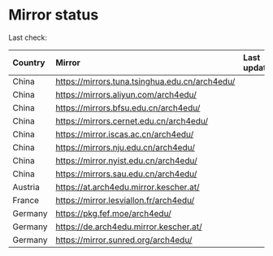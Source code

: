 <script src="./time.js"></script>
# Mirror status
Last check: <script type="text/javascript">localize(1718900803.8666823);</script>

|Country|Mirror|Last update|
|:------|:-----|:----------|
|China|https://mirrors.tuna.tsinghua.edu.cn/arch4edu/|<script type="text/javascript">localize(1718865680);</script>|
|China|https://mirrors.aliyun.com/arch4edu/|<script type="text/javascript">localize(1718865680);</script>|
|China|https://mirrors.bfsu.edu.cn/arch4edu/|<script type="text/javascript">localize(1718865680);</script>|
|China|https://mirrors.cernet.edu.cn/arch4edu/|<script type="text/javascript">localize(1718865680);</script>|
|China|https://mirror.iscas.ac.cn/arch4edu/|<script type="text/javascript">localize(1718865680);</script>|
|China|https://mirrors.nju.edu.cn/arch4edu/|<script type="text/javascript">localize(1718822308);</script>|
|China|https://mirror.nyist.edu.cn/arch4edu/|<script type="text/javascript">localize(1718865680);</script>|
|China|https://mirrors.sau.edu.cn/arch4edu/|<script type="text/javascript">localize(1718865680);</script>|
|Austria|https://at.arch4edu.mirror.kescher.at/|<script type="text/javascript">localize(1718865680);</script>|
|France|https://mirror.lesviallon.fr/arch4edu/|<script type="text/javascript">localize(1718865680);</script>|
|Germany|https://pkg.fef.moe/arch4edu/|<script type="text/javascript">localize(1718865680);</script>|
|Germany|https://de.arch4edu.mirror.kescher.at/|<script type="text/javascript">localize(1718865680);</script>|
|Germany|https://mirror.sunred.org/arch4edu/|<script type="text/javascript">localize(1718865680);</script>|

<script src="./tablefilter/tablefilter.js"></script>
<script src="./table.js"></script>